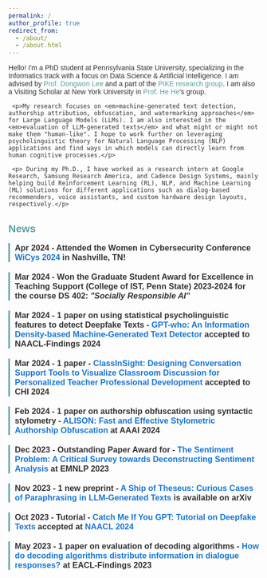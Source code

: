 ```yaml
---
permalink: /
author_profile: true
redirect_from: 
  - /about/
  - /about.html
---
```

<html lang="en">
<head>
  <style>
   body {
      font-family: 'Arial', sans-serif;
      color: #333;
    }
    h1 {
      color: #333;
    }
    a {
      color: #5F9EA0;
      text-decoration: none;
    }
    a:hover {
      color: #388e3c;
    }
    .news-item {
      margin-bottom: 20px;
      border-left: 3px solid #5F9EA0;
      padding-left: 10px;
    }
    .news-item h3 {
      margin-top: 0;
      color: #333;
    }
    .news-item p {
      margin-bottom: 5px;
    }
    hr {
      border-top: 2px solid #5F9EA0;
      margin-top: 30px;
    }
  </style>
</head>
<body>
     <p>Hello! I'm a PhD student at Pennsylvania State University, specializing in the Informatics track with a focus on Data Science & Artificial Intelligence. I am advised by <a href="https://pike.psu.edu/dongwon/" target="_blank">Prof. Dongwon Lee</a> and a part of the <a href="https://pike.psu.edu/index.html" target="_blank">PIKE research group</a>. I am also a Visiting Scholar at New York University in <a href="https://hhexiy.github.io" target="_blank">Prof. He He</a>'s group.</p>
   
     <p>My research focuses on <em>machine-generated text detection, authorship attribution, obfuscation, and watermarking approaches</em> for Large Language Models (LLMs). I am also interested in the <em>evaluation of LLM-generated texts</em> and what might or might not make them "human-like". I hope to work further on leveraging psycholinguistic theory for Natural Language Processing (NLP) applications and find ways in which models can directly learn from human cognitive processes.</p>

     <p> During my Ph.D., I have worked as a research intern at Google Research, Samsung Research America, and Cadence Design Systems, mainly helping build Reinforcement Learning (RL), NLP, and Machine Learning (ML) solutions for different applications such as dialog-based recommenders, voice assistants, and custom hardware design layouts, respectively.</p>
     
  <h2 style="color: #5F9EA0;">News</h2>

  <div class="news-item">
    <h3>Apr 2024 - Attended the Women in Cybersecurity Conference <a href="https://www.wicys.org/events/wicys-2024/" target="_blank" style="color: #1976d2;">WiCys 2024</a> in Nashville, TN!</h3>
  </div>
  
  <div class="news-item">
    <h3>Mar 2024 - Won the Graduate Student Award for Excellence in Teaching Support (College of IST, Penn State) 2023-2024 for the course DS 402: <em>"Socially Responsible AI"</em></h3>
  </div>
  
  <div class="news-item">
    <h3>Mar 2024 - 1 paper on using statistical psycholinguistic features to detect Deepfake Texts - <a href="https://browse.arxiv.org/abs/2310.06202" target="_blank" style="color: #1976d2;">GPT-who: An Information Density-based Machine-Generated Text Detector</a> accepted to NAACL-Findings 2024</h3>
  </div>
  
  <div class="news-item">
    <h3>Mar 2024 - 1 paper - <a href="https://tngoon.github.io/docs/pubs/Ngoon_etal_2024_CHI.pdf" target="_blank" style="color: #1976d2;">ClassInSight: Designing Conversation Support Tools to Visualize Classroom Discussion for Personalized Teacher Professional Development</a> accepted to CHI 2024</h3>
  </div>
  
  <div class="news-item">
    <h3>Feb 2024 - 1 paper on authorship obfuscation using syntactic stylometry - <a href="https://ojs.aaai.org/index.php/AAAI/article/view/29901" target="_blank" style="color: #1976d2;">ALISON: Fast and Effective Stylometric Authorship Obfuscation</a> at AAAI 2024</h3>
  </div>
  
  <div class="news-item">
    <h3>Dec 2023 - Outstanding Paper Award for - <a href="https://aclanthology.org/2023.emnlp-main.848/" target="_blank" style="color: #1976d2;">The Sentiment Problem: A Critical Survey towards Deconstructing Sentiment Analysis</a> at EMNLP 2023</h3>
  </div>
  
  <div class="news-item">
    <h3>Nov 2023 - 1 new preprint - <a href="https://arxiv.org/abs/2311.08374" target="_blank" style="color: #1976d2;">A Ship of Theseus: Curious Cases of Paraphrasing in LLM-Generated Texts</a> is available on arXiv</h3>
  </div>
  
  <div class="news-item">
    <h3>Oct 2023 - Tutorial - <a href="https://adauchendu.github.io/Tutorials/" target="_blank" style="color: #1976d2;">Catch Me If You GPT: Tutorial on Deepfake Texts</a> accepted at <a href="https://2024.naacl.org/program/tutorials/" target="_blank" style="color: #1976d2;">NAACL 2024</a></h3>
  </div>
  
  <div class="news-item">
    <h3>May 2023 - 1 paper on evaluation of decoding algorithms - <a href="https://aclanthology.org/2023.findings-eacl.70/" target="_blank" style="color: #1976d2;">How do decoding algorithms distribute information in dialogue responses?</a> at EACL-Findings 2023</h3>
  </div>
</body>
</html>
